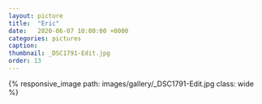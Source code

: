 ```yaml
---
layout: picture
title:  "Eric"
date:   2020-06-07 10:00:00 +0000
categories: pictures
caption: 
thumbnail: _DSC1791-Edit.jpg
order: 13
---
```

{% responsive_image path: images/gallery/_DSC1791-Edit.jpg class: wide %}
